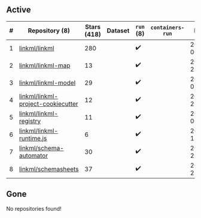 ## Active
| # | Repository (8) | Stars (418) | Dataset | `run` (8) | `containers-run` | Last Modified |
| --- | --- | --- | --- | --- | --- | --- |
| 1 | [linkml/linkml](https://github.com/linkml/linkml) | 280 |  | :heavy_check_mark: |  | 2024-05-04 00:41:08+00:00 |
| 2 | [linkml/linkml-map](https://github.com/linkml/linkml-map) | 13 |  | :heavy_check_mark: |  | 2024-05-03 21:55:09+00:00 |
| 3 | [linkml/linkml-model](https://github.com/linkml/linkml-model) | 29 |  | :heavy_check_mark: |  | 2024-05-03 02:55:40+00:00 |
| 4 | [linkml/linkml-project-cookiecutter](https://github.com/linkml/linkml-project-cookiecutter) | 12 |  | :heavy_check_mark: |  | 2024-03-06 22:35:29+00:00 |
| 5 | [linkml/linkml-registry](https://github.com/linkml/linkml-registry) | 11 |  | :heavy_check_mark: |  | 2024-02-27 00:23:18+00:00 |
| 6 | [linkml/linkml-runtime.js](https://github.com/linkml/linkml-runtime.js) | 6 |  | :heavy_check_mark: |  | 2023-06-12 18:56:08+00:00 |
| 7 | [linkml/schema-automator](https://github.com/linkml/schema-automator) | 30 |  | :heavy_check_mark: |  | 2024-03-22 23:35:29+00:00 |
| 8 | [linkml/schemasheets](https://github.com/linkml/schemasheets) | 37 |  | :heavy_check_mark: |  | 2024-03-25 23:43:00+00:00 |

## Gone
No repositories found!
